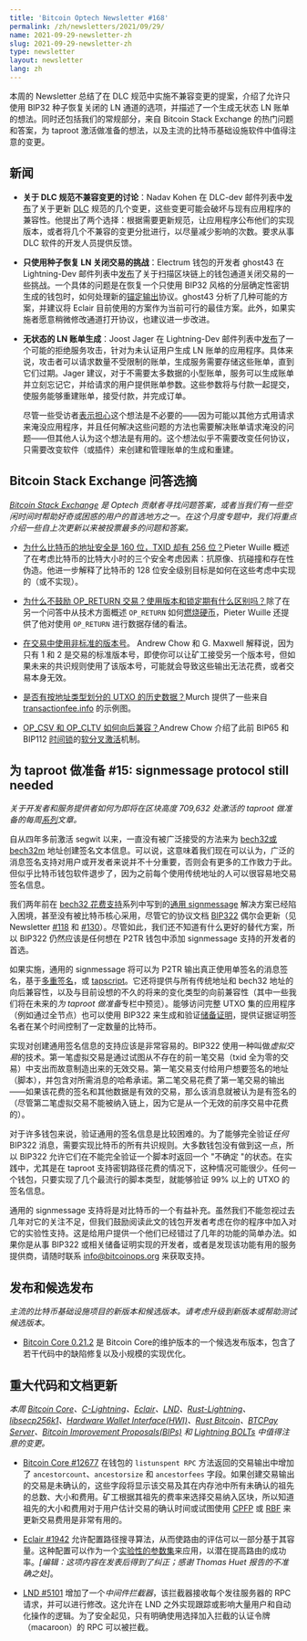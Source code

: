```yaml
---
title: 'Bitcoin Optech Newsletter #168'
permalink: /zh/newsletters/2021/09/29/
name: 2021-09-29-newsletter-zh 
slug: 2021-09-29-newsletter-zh 
type: newsletter
layout: newsletter
lang: zh
---
```


本周的 Newsletter 总结了在 DLC 规范中实施不兼容变更的提案，介绍了允许只使用 BIP32 种子恢复关闭的 LN 通道的选项，并描述了一个生成无状态 LN 账单的想法。同时还包括我们的常规部分，来自 Bitcoin Stack Exchange 的热门问题和答案，为 taproot 激活做准备的想法，以及主流的比特币基础设施软件中值得注意的变更。

## 新闻
- **关于 DLC 规范不兼容变更的讨论**：Nadav Kohen 在 DLC-dev 邮件列表中[发布](https://mailmanlists.org/pipermail/dlc-dev/2021-September/000075.html)了关于更新 [DLC](https://bitcoinops.org/en/topics/discreet-log-contracts/) 规范的几个变更，这些变更可能会破坏与现有应用程序的兼容性。他提出了两个选择：根据需要更新规范，让应用程序公布他们的实现版本，或者将几个不兼容的变更分批进行，以尽量减少影响的次数。要求从事 DLC 软件的开发人员提供反馈。

- **只使用种子恢复 LN 关闭交易的挑战**：Electrum 钱包的开发者 ghost43 在 Lightning-Dev 邮件列表中[发布](https://lists.linuxfoundation.org/pipermail/lightning-dev/2021-September/003229.html)了关于扫描区块链上的钱包通道关闭交易的一些挑战。一个具体的问题是在恢复一个只使用 BIP32 风格的分层确定性密钥生成的钱包时，如何处理新的[锚定输出](https://bitcoinops.org/en/topics/anchor-outputs/)协议。ghost43 分析了几种可能的方案，并建议将 Eclair 目前使用的方案作为当前可行的最佳方案。此外，如果实施者愿意稍微修改通道打开协议，也建议进一步改进。

- **无状态的 LN 账单生成**：Joost Jager 在 Lightning-Dev 邮件列表中[发布](https://lists.linuxfoundation.org/pipermail/lightning-dev/2021-September/003236.html)了一个可能的拒绝服务攻击，针对为未认证用户生成 LN 账单的应用程序。具体来说，攻击者可以请求数量不受限制的账单，生成服务需要存储这些账单，直到它们过期。Jager 建议，对于不需要太多数据的小型账单，服务可以生成账单并立刻忘记它，并给请求的用户提供账单参数。这些参数将与付款一起提交，使服务能够重建账单，接受付款，并完成订单。

  尽管一些受访者[表示担心](https://lists.linuxfoundation.org/pipermail/lightning-dev/2021-September/003252.html)这个想法是不必要的——因为可能以其他方式用请求来淹没应用程序，并且任何解决这些问题的方法也需要解决账单请求淹没的问题——但其他人认为这个想法是有用的。这个想法似乎不需要改变任何协议，只需要改变软件（或插件）来创建和管理账单的生成和重建。

## Bitcoin Stack Exchange 问答选摘
*[Bitcoin Stack Exchange](https://bitcoin.stackexchange.com/) 是 Optech 贡献者寻找问题答案，或者当我们有一些空闲时间时帮助好奇或困惑的用户的首选地方之一。在这个月度专题中，我们将重点介绍一些自上次更新以来被投票最多的问题和答案。*

- [为什么比特币的地址安全是 160 位，TXID 却有 256 位？](https://bitcoin.stackexchange.com/questions/109652/why-does-the-txid-have-256-bits-when-bitcoins-address-security-is-160-bit)Pieter Wuille 概述了在考虑比特币的比特大小时的三个安全考虑因素：抗原像、抗碰撞和存在性伪造。他进一步解释了比特币的 128 位安全级别目标是如何在这些考虑中实现的（或不实现）。

- [为什么不鼓励 OP_RETURN 交易？使用版本和锁定期有什么区别吗？](https://bitcoin.stackexchange.com/questions/108389/why-are-op-return-transactions-discouraged-does-using-version-or-locktime-make)除了在另一个问答中从技术方面概述 `OP_RETURN` 如何[燃烧硬币](https://bitcoin.stackexchange.com/questions/109747/how-does-op-return-burn-coins/109748#109748)，Pieter Wuille 还提供了他对使用 `OP_RETURN` 进行数据存储的看法。

- [在交易中使用非标准的版本号](https://bitcoin.stackexchange.com/questions/108248/version-in-transaction)。 Andrew Chow 和 G. Maxwell 解释说，因为只有 1 和 2 是交易的标准版本号，即使你可以让矿工接受另一个版本号，但如果未来的共识规则使用了该版本号，可能就会导致这些输出无法花费，或者交易本身无效。

- [是否有按地址类型划分的 UTXO 的历史数据？](https://bitcoin.stackexchange.com/questions/109776/tracking-invoice-address-type-migration)Murch 提供了一些来自 [transactionfee.info](https://transactionfee.info/) 的示例图。

- [OP_CSV 和 OP_CLTV 如何向后兼容？](https://bitcoin.stackexchange.com/questions/109834/how-are-op-csv-and-op-cltv-backwards-compatible)Andrew Chow 介绍了此前 BIP65 和 BIP112 [时间锁](https://bitcoinops.org/en/topics/timelocks/)的[软分叉激活](https://bitcoinops.org/en/topics/soft-fork-activation/)机制。

## 为 taproot 做准备 #15: signmessage protocol still needed
*关于开发者和服务提供者如何为即将在区块高度 709,632 处激活的 taproot 做准备的每周[系列](https://bitcoinops.org/en/preparing-for-taproot/)文章。*

自从四年多前激活 segwit 以来，一直没有被广泛接受的方法来为 [bech32或bech32m](https://bitcoinops.org/en/topics/bech32/) 地址创建签名文本信息。可以说，这意味着我们现在可以认为，广泛的消息签名支持对用户或开发者来说并不十分重要，否则会有更多的工作致力于此。但似乎比特币钱包软件退步了，因为之前每个使用传统地址的人可以很容易地交易签名信息。

我们两年前在 [bech32 花费支持](https://bitcoinops.org/en/bech32-sending-support/#message-signing-support)系列中写到的[通用 signmessage](https://bitcoinops.org/en/topics/generic-signmessage/) 解决方案已经陷入困境，甚至没有被比特币核心采用，尽管它的协议文档 [BIP322](https://github.com/bitcoin/bips/blob/master/bip-0322.mediawiki) 偶尔会更新（见Newsletter [#118](https://bitcoinops.org/en/newsletters/2020/10/07/#alternative-to-bip322-generic-signmessage) 和 [#130](https://bitcoinops.org/en/newsletters/2021/01/06/#proposed-updates-to-generic-signmessage)）。尽管如此，我们还不知道有什么更好的替代方案，所以 BIP322 仍然应该是任何想在 P2TR 钱包中添加 signmessage 支持的开发者的首选。

如果实施，通用的 signmessage 将可以为 P2TR 输出真正使用单签名的消息签名，基于[多重签名](https://bitcoinops.org/en/topics/multisignature/)，或 
[tapscript](https://bitcoinops.org/en/topics/tapscript/)。它还将提供与所有传统地址和 bech32 地址的向后兼容性，以及与目前设想的不久的将来的变化类型的向前兼容性（其中一些我们将在未来的*为 taproot 做准备*专栏中预览）。能够访问完整 UTXO 集的应用程序（例如通过全节点）也可以使用 BIP322 来生成和验证[储备证明](https://github.com/bitcoin/bips/blob/master/bip-0322.mediawiki#full-proof-of-funds)，提供证据证明签名者在某个时间控制了一定数量的比特币。

实现对创建通用签名信息的支持应该是非常容易的。BIP322 使用一种叫做*虚拟交易*的技术。第一笔虚拟交易是通过试图从不存在的前一笔交易（txid 全为零的交易）中支出而故意制造出来的无效交易。第一笔交易支付给用户想要签名的地址（脚本），并包含对所需消息的哈希承诺。第二笔交易花费了第一笔交易的输出——如果该花费的签名和其他数据是有效的交易，那么该消息就被认为是有签名的（尽管第二笔虚拟交易不能被纳入链上，因为它是从一个无效的前序交易中花费的）。

对于许多钱包来说，验证通用的签名信息是比较困难的。为了能够完全验证*任何* BIP322 消息，需要实现比特币的所有共识规则。大多数钱包没有做到这一点，所以 BIP322 允许它们在不能完全验证一个脚本时返回一个 "不确定 "的状态。在实践中，尤其是在 taproot 支持密钥路径花费的情况下，这种情况可能很少。任何一个钱包，只要实现了几个最流行的脚本类型，就能够验证 99% 以上的 UTXO 的签名信息。

通用的 signmessage 支持将是对比特币的一个有益补充。虽然我们不能忽视过去几年对它的关注不足，但我们鼓励阅读此文的钱包开发者考虑在你的程序中加入对它的实验性支持。这是给用户提供一个他们已经错过了几年的功能的简单办法。如果你是从事 BIP322 或相关储备证明实现的开发者，或者是发现该功能有用的服务提供商，请随时联系 info@bitcoinops.org 来获取支持。

## 发布和候选发布
*主流的比特币基础设施项目的新版本和候选版本。请考虑升级到新版本或帮助测试候选版本。*

- [Bitcoin Core 0.21.2](https://bitcoincore.org/bin/bitcoin-core-0.21.2/) 是 Bitcoin Core的维护版本的一个候选发布版本，包含了若干代码中的缺陷修复以及小规模的实现优化。

## 重大代码和文档更新
*本周 [Bitcoin Core](https://github.com/bitcoin/bitcoin)、[C-Lightning](https://github.com/ElementsProject/lightning)、[Eclair](https://github.com/ACINQ/eclair)、[LND](https://github.com/lightningnetwork/lnd/)、[Rust-Lightning](https://github.com/rust-bitcoin/rust-lightning)、[libsecp256k1](https://github.com/bitcoin-core/secp256k1)、[Hardware Wallet Interface(HWI)](https://github.com/bitcoin-core/HWI)、[Rust Bitcoin](https://github.com/rust-bitcoin/rust-bitcoin)、[BTCPay Server](https://bitcoinops.org/en/newsletters/2021/08/11/)、[Bitcoin Improvement Proposals(BIPs)](https://github.com/bitcoin/bips/) 和 [Lightning BOLTs](https://github.com/lightningnetwork/lightning-rfc/) 中值得注意的变更。*

- [Bitcoin Core #12677](https://github.com/bitcoin/bitcoin/issues/12677) 在钱包的 `listunspent RPC` 方法返回的交易输出中增加了 `ancestorcount`、`ancestorsize` 和 `ancestorfees` 字段。如果创建交易输出的交易是未确认的，这些字段将显示该交易及其在内存池中所有未确认的祖先的总数、大小和费用。矿工根据其祖先的费率来选择交易纳入区块，所以知道祖先的大小和费用对于用户估计交易的确认时间或试图使用 [CPFP](https://bitcoinops.org/en/topics/cpfp/) 或 [RBF](https://bitcoinops.org/en/topics/replace-by-fee/) 来更新交易费用是非常有用的。

- [Eclair #1942](https://github.com/ACINQ/eclair/issues/1942) 允许配置路径搜寻算法，从而使路由的评估可以一部分基于其容量。这种配置可以作为一个[实验性的参数集](https://bitcoinops.org/en/newsletters/2021/09/15/#eclair-1930)来应用，以潜在提高路由的成功率。*[编辑：这项内容在发表后得到了纠正；感谢 Thomas Huet 报告的不准确之处]*。

- [LND #5101](https://github.com/lightningnetwork/lnd/issues/5101) 增加了一个*中间件拦截器*，该拦截器接收每个发往服务器的 RPC 请求，并可以进行修改。这允许在 LND 之外实现跟踪或影响大量用户和自动化操作的逻辑。为了安全起见，只有明确使用选择加入拦截的认证令牌（macaroon）的 RPC 可以被拦截。